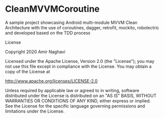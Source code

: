# CleanMVVMCoroutine
A sample project showcasing Android multi-module MVVM Clean Architecture with the use of coroutines, dagger, retrofit, mockito, robolectric and developed based on the TDD process


License

Copyright 2020 Amir Naghavi

Licensed under the Apache License, Version 2.0 (the "License"); you may not use this file except in compliance with the License. You may obtain a copy of the License at

http://www.apache.org/licenses/LICENSE-2.0

Unless required by applicable law or agreed to in writing, software distributed under the License is distributed on an "AS IS" BASIS, WITHOUT WARRANTIES OR CONDITIONS OF ANY KIND, either express or implied. See the License for the specific language governing permissions and limitations under the License.
